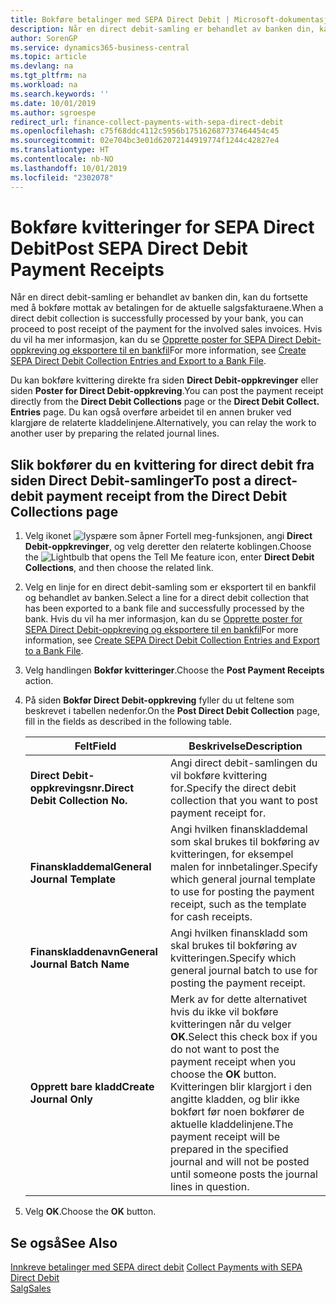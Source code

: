 ```yaml
---
title: Bokføre betalinger med SEPA Direct Debit | Microsoft-dokumentasjon
description: Når en direct debit-samling er behandlet av banken din, kan du fortsette med å bokføre mottak av betalingen for de aktuelle salgsfakturaene.
author: SorenGP
ms.service: dynamics365-business-central
ms.topic: article
ms.devlang: na
ms.tgt_pltfrm: na
ms.workload: na
ms.search.keywords: ''
ms.date: 10/01/2019
ms.author: sgroespe
redirect_url: finance-collect-payments-with-sepa-direct-debit
ms.openlocfilehash: c75f68ddc4112c5956b175162687737464454c45
ms.sourcegitcommit: 02e704bc3e01d62072144919774f1244c42827e4
ms.translationtype: HT
ms.contentlocale: nb-NO
ms.lasthandoff: 10/01/2019
ms.locfileid: "2302078"
---
```

# <a name="post-sepa-direct-debit-payment-receipts"></a><span data-ttu-id="d93a4-103">Bokføre kvitteringer for SEPA Direct Debit</span><span class="sxs-lookup"><span data-stu-id="d93a4-103">Post SEPA Direct Debit Payment Receipts</span></span>
<span data-ttu-id="d93a4-104">Når en direct debit-samling er behandlet av banken din, kan du fortsette med å bokføre mottak av betalingen for de aktuelle salgsfakturaene.</span><span class="sxs-lookup"><span data-stu-id="d93a4-104">When a direct debit collection is successfully processed by your bank, you can proceed to post receipt of the payment for the involved sales invoices.</span></span> <span data-ttu-id="d93a4-105">Hvis du vil ha mer informasjon, kan du se [Opprette poster for SEPA Direct Debit-oppkreving og eksportere til en bankfil](finance-how-create-sepa-direct-debit-collection-entries-export-bank-file.md)</span><span class="sxs-lookup"><span data-stu-id="d93a4-105">For more information, see [Create SEPA Direct Debit Collection Entries and Export to a Bank File](finance-how-create-sepa-direct-debit-collection-entries-export-bank-file.md).</span></span>  

<span data-ttu-id="d93a4-106">Du kan bokføre kvittering direkte fra siden **Direct Debit\-oppkrevinger** eller siden **Poster for Direct Debit-oppkreving**.</span><span class="sxs-lookup"><span data-stu-id="d93a4-106">You can post the payment receipt directly from the **Direct Debit Collections** page or the **Direct Debit Collect. Entries** page.</span></span> <span data-ttu-id="d93a4-107">Du kan også overføre arbeidet til en annen bruker ved klargjøre de relaterte kladdelinjene.</span><span class="sxs-lookup"><span data-stu-id="d93a4-107">Alternatively, you can relay the work to another user by preparing the related journal lines.</span></span>  

## <a name="to-post-a-direct-debit-payment-receipt-from-the-direct-debit-collections-page"></a><span data-ttu-id="d93a4-108">Slik bokfører du en kvittering for direct debit fra siden Direct Debit-samlinger</span><span class="sxs-lookup"><span data-stu-id="d93a4-108">To post a direct-debit payment receipt from the Direct Debit Collections page</span></span>  
1. <span data-ttu-id="d93a4-109">Velg ikonet ![lyspære som åpner Fortell meg-funksjonen](media/ui-search/search_small.png "Fortell hva du vil gjøre"), angi **Direct Debit-oppkrevinger**, og velg deretter den relaterte koblingen.</span><span class="sxs-lookup"><span data-stu-id="d93a4-109">Choose the ![Lightbulb that opens the Tell Me feature](media/ui-search/search_small.png "Tell me what you want to do") icon, enter **Direct Debit Collections**, and then choose the related link.</span></span>  
2. <span data-ttu-id="d93a4-110">Velg en linje for en direct debit-samling som er eksportert til en bankfil og behandlet av banken.</span><span class="sxs-lookup"><span data-stu-id="d93a4-110">Select a line for a direct debit collection that has been exported to a bank file and successfully processed by the bank.</span></span> <span data-ttu-id="d93a4-111">Hvis du vil ha mer informasjon, kan du se [Opprette poster for SEPA Direct Debit-oppkreving og eksportere til en bankfil](finance-how-create-sepa-direct-debit-collection-entries-export-bank-file.md)</span><span class="sxs-lookup"><span data-stu-id="d93a4-111">For more information, see [Create SEPA Direct Debit Collection Entries and Export to a Bank File](finance-how-create-sepa-direct-debit-collection-entries-export-bank-file.md).</span></span>  
3. <span data-ttu-id="d93a4-112">Velg handlingen **Bokfør kvitteringer**.</span><span class="sxs-lookup"><span data-stu-id="d93a4-112">Choose the **Post Payment Receipts** action.</span></span>  
4. <span data-ttu-id="d93a4-113">På siden **Bokfør Direct Debit-oppkreving** fyller du ut feltene som beskrevet i tabellen nedenfor.</span><span class="sxs-lookup"><span data-stu-id="d93a4-113">On the **Post Direct Debit Collection** page, fill in the fields as described in the following table.</span></span>  

    |<span data-ttu-id="d93a4-114">Felt</span><span class="sxs-lookup"><span data-stu-id="d93a4-114">Field</span></span>|<span data-ttu-id="d93a4-115">Beskrivelse</span><span class="sxs-lookup"><span data-stu-id="d93a4-115">Description</span></span>|  
    |---------------------------------|---------------------------------------|  
    |<span data-ttu-id="d93a4-116">**Direct Debit-oppkrevingsnr.**</span><span class="sxs-lookup"><span data-stu-id="d93a4-116">**Direct Debit Collection No.**</span></span>|<span data-ttu-id="d93a4-117">Angi direct debit-samlingen du vil bokføre kvittering for.</span><span class="sxs-lookup"><span data-stu-id="d93a4-117">Specify the direct debit collection that you want to post payment receipt for.</span></span>|  
    |<span data-ttu-id="d93a4-118">**Finanskladdemal**</span><span class="sxs-lookup"><span data-stu-id="d93a4-118">**General Journal Template**</span></span>|<span data-ttu-id="d93a4-119">Angi hvilken finanskladdemal som skal brukes til bokføring av kvitteringen, for eksempel malen for innbetalinger.</span><span class="sxs-lookup"><span data-stu-id="d93a4-119">Specify which general journal template to use for posting the payment receipt, such as the template for cash receipts.</span></span>|  
    |<span data-ttu-id="d93a4-120">**Finanskladdenavn**</span><span class="sxs-lookup"><span data-stu-id="d93a4-120">**General Journal Batch Name**</span></span>|<span data-ttu-id="d93a4-121">Angi hvilken finanskladd som skal brukes til bokføring av kvitteringen.</span><span class="sxs-lookup"><span data-stu-id="d93a4-121">Specify which general journal batch to use for posting the payment receipt.</span></span>|  
    |<span data-ttu-id="d93a4-122">**Opprett bare kladd**</span><span class="sxs-lookup"><span data-stu-id="d93a4-122">**Create Journal Only**</span></span>|<span data-ttu-id="d93a4-123">Merk av for dette alternativet hvis du ikke vil bokføre kvitteringen når du velger **OK**.</span><span class="sxs-lookup"><span data-stu-id="d93a4-123">Select this check box if you do not want to post the payment receipt when you choose the **OK** button.</span></span> <span data-ttu-id="d93a4-124">Kvitteringen blir klargjort i den angitte kladden, og blir ikke bokført før noen bokfører de aktuelle kladdelinjene.</span><span class="sxs-lookup"><span data-stu-id="d93a4-124">The payment receipt will be prepared in the specified journal and will not be posted until someone posts the journal lines in question.</span></span>|  

5. <span data-ttu-id="d93a4-125">Velg **OK**.</span><span class="sxs-lookup"><span data-stu-id="d93a4-125">Choose the **OK** button.</span></span>  

## <a name="see-also"></a><span data-ttu-id="d93a4-126">Se også</span><span class="sxs-lookup"><span data-stu-id="d93a4-126">See Also</span></span>  
 <span data-ttu-id="d93a4-127">[Innkreve betalinger med SEPA direct debit](finance-collect-payments-with-sepa-direct-debit.md) </span><span class="sxs-lookup"><span data-stu-id="d93a4-127">[Collect Payments with SEPA Direct Debit](finance-collect-payments-with-sepa-direct-debit.md) </span></span>  
 [<span data-ttu-id="d93a4-128">Salg</span><span class="sxs-lookup"><span data-stu-id="d93a4-128">Sales</span></span>](sales-manage-sales.md)
